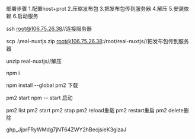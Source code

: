 部署步骤
1.配置host+prot
2.压缩发布包
3.把发布包传到服务器
4.解压
5.安装依赖
6.启动服务

ssh root@106.75.26.38//连接服务器

scp .\real-nuxtjs.zip root@106.75.26.38:/root/real-nuxtjs//把发布包传到服务器

unzip real-nuxtjs//解压

npm i


npm install --global pm2 下载

pm2 start npm -- start  启动

pm2 list
pm2 start
pm2 stop
pm2 reload重载
pm2 restart重启
pm2 delete删除


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